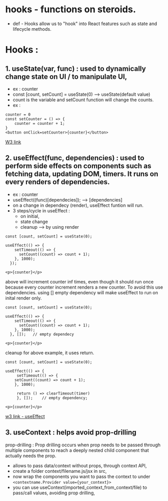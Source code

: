 # hooks - functions on steroids.
- def - Hooks allow us to "hook" into React features such as state and lifecycle methods.

# Hooks : 
## 1. useState(var, func) : used to dynamically change state on UI / to manipulate UI,
- ex : counter 
- const [count, setCount] = useState(0)	 --> useState(default value)
- count is the variable and setCount function will change the counts.
- ex :
``` 
counter = 0
const setCounter = () => {
	counter = counter + 1;
}
<button onClick=setCounter>{counter}</button>

```
[W3 link](https://www.w3schools.com/react/react_usestate.asp)

## 2. useEffect(func, dependencies) : used to perform side effects on components such as fetching data, updating DOM, timers. It runs on every renders of dependencies.
- ex : counter
- useEffect((func)[dependecies]); --> [dependencies]
- on a change in dependecy (render), useEffect funtion will run.
- 3 steps/cycle in useEffect :
	- on initial,
	- state change
	- cleanup --> by using render
```
const [count, setCount] = useState(0);

useEffect(() => {
    setTimeout(() => {
      setCount((count) => count + 1);
    }, 1000);
  });
 
<p>{counter}</p> 
```
above will increment counter inf times, even though it should run once because every counter increment renders a new counter. To avoid this use dependencies. using [] empty dependency will make useEffect to run on inital render only.

```
const [count, setCount] = useState(0);

useEffect(() => {
    setTimeout(() => {
      setCount((count) => count + 1);
    }, 1000);
  }, []);	// empty dependecy
 
<p>{counter}</p> 
```
cleanup for above example, it uses return.

```
const [count, setCount] = useState(0);

useEffect(() => {
     setTimeout(() => {
	setCount((count) => count + 1);
    }, 1000);

     return () => clearTimeout(timer)
     }, []);	// empty dependency;

<p>{counter}</p> 
```
[w3 link - useEffect](https://www.w3schools.com/react/react_useeffect.asp)

## 3. useContext : helps avoid prop-drilling

prop-drilling : Prop drilling occurs when prop needs to be passed through multiple components to reach a deeply nested child component that actually needs the prop.

- allows to pass data/context without props, through context API,
- create a folder context/filename.js/jsx in src,
- now wrap the components you want to pass the context to under `<contextname.Provider value={your_context}>`
- you can use useContext(imported_context_from_context/file) to pass/call values, avoiding prop drilling,

